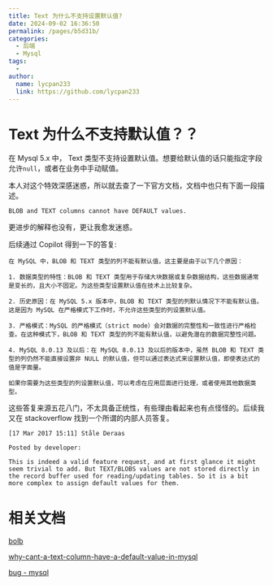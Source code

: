 ```yaml
---
title: Text 为什么不支持设置默认值?
date: 2024-09-02 16:36:50
permalink: /pages/b5d31b/
categories:
  - 后端
  - Mysql
tags:
  - 
author: 
  name: lycpan233
  link: https://github.com/lycpan233
---
```


# Text 为什么不支持默认值？？
在 Mysql 5.x 中， Text 类型不支持设置默认值。想要给默认值的话只能指定字段允许`null`，或者在业务中手动赋值。

本人对这个特效深感迷惑，所以就去查了一下官方文档，文档中也只有下面一段描述。

```
BLOB and TEXT columns cannot have DEFAULT values.
```

更进步的解释也没有，更让我愈发迷惑。


后续通过 Copilot 得到一下的答复:
```
在 MySQL 中，BLOB 和 TEXT 类型的列不能有默认值，这主要是由于以下几个原因：

1. 数据类型的特性：BLOB 和 TEXT 类型用于存储大块数据或复杂数据结构，这些数据通常是变长的，且大小不固定。为这些类型设置默认值在技术上比较复杂。

2. 历史原因：在 MySQL 5.x 版本中，BLOB 和 TEXT 类型的列默认情况下不能有默认值。这是因为 MySQL 在严格模式下工作时，不允许这些类型的列设置默认值。

3. 严格模式：MySQL 的严格模式（strict mode）会对数据的完整性和一致性进行严格检查。在这种模式下，BLOB 和 TEXT 类型的列不能有默认值，以避免潜在的数据完整性问题。

4. MySQL 8.0.13 及以后：在 MySQL 8.0.13 及以后的版本中，虽然 BLOB 和 TEXT 类型的列仍然不能直接设置非 NULL 的默认值，但可以通过表达式来设置默认值，即使表达式的值是字面量。

如果你需要为这些类型的列设置默认值，可以考虑在应用层面进行处理，或者使用其他数据类型。
```

这些答复来源五花八门，不太具备正统性，有些理由看起来也有点怪怪的。后续我又在 stackoverflow 找到一个所谓的内部人员答复。

```
[17 Mar 2017 15:11] Ståle Deraas

Posted by developer:

This is indeed a valid feature request, and at first glance it might seem trivial to add. But TEXT/BLOBS values are not stored directly in the record buffer used for reading/updating tables. So it is a bit more complex to assign default values for them.
```


# 相关文档

[bolb](https://dev.mysql.com/doc/refman/5.7/en/blob.html)

[why-cant-a-text-column-have-a-default-value-in-mysql](https://stackoverflow.com/questions/3466872/why-cant-a-text-column-have-a-default-value-in-mysql)

[bug - mysql](https://bugs.mysql.com/bug.php?id=21532)